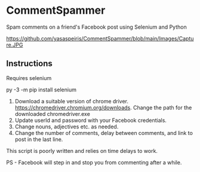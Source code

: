 # CommentSpammer
Spam comments on a friend's Facebook post using Selenium and Python


https://github.com/yasaspeiris/CommentSpammer/blob/main/Images/Capture.JPG


## Instructions

Requires selenium

py -3 -m pip install selenium

1. Download a suitable version of chrome driver. https://chromedriver.chromium.org/downloads. Change the path for the downloaded chromedriver.exe
2. Update userId and password with your Facebook credentials.
3. Change nouns, adjectives etc. as needed.
4. Change the number of comments, delay between comments, and link to post in the last line.

This script is poorly written and relies on time delays to work. 

PS - Facebook will step in and stop you from commenting after a while.
